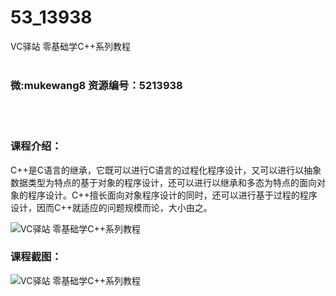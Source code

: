 # 53_13938
VC驿站 零基础学C++系列教程
<br/></br>
<h3>微:mukewang8 资源编号：5213938</h3>
<br/></br>
<h3>课程介绍：</h3>
<p><a title="查看与 C 相关的文章" target="_blank">C</a>++是C语言的继承，它既可以进行C语言的过程化程序设计，又可以进行以抽象数据类型为特点的基于对象的程序设计，还可以进行以继承和多态为特点的面向对象的程序设计。C++擅长面向对象程序设计的同时，还可以进行基于过程的程序设计，因而C++就适应的问题规模而论，大小由之。</p>
<p><img src="https://www.ko996.com/wp-content/uploads/img/2020/06/1-82-300x170.png" alt="VC驿站 零基础学C++系列教程"></p>
<div class="info-desc">
<h3>课程截图：</h3>
<p><img src="https://www.ko996.com/wp-content/uploads/img/2020/06/2-89.png" alt="VC驿站 零基础学C++系列教程"></p>


			
</div>
